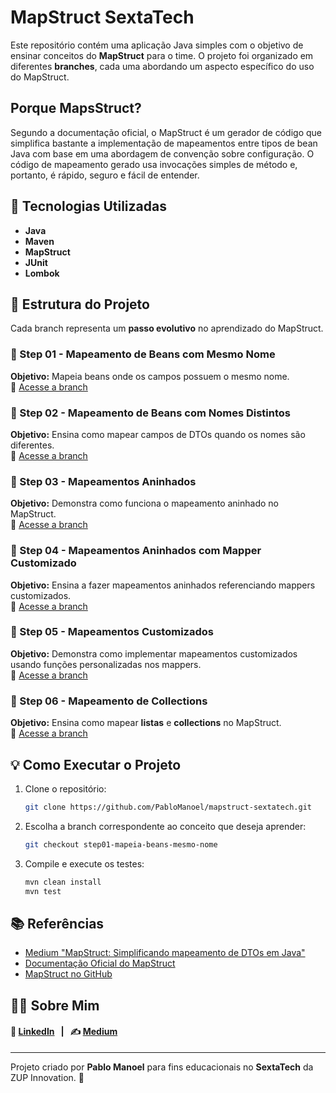 # MapStruct SextaTech

Este repositório contém uma aplicação Java simples com o objetivo de ensinar conceitos do **MapStruct** para o time. O projeto foi organizado em diferentes **branches**, cada uma abordando um aspecto específico do uso do MapStruct.

## Porque MapsStruct?

Segundo a documentação oficial, o MapStruct é um gerador de código que simplifica bastante a implementação de mapeamentos entre tipos de bean Java com base em uma abordagem de convenção sobre configuração. O código de mapeamento gerado usa invocações simples de método e, portanto, é rápido, seguro e fácil de entender.

## 🚀 Tecnologias Utilizadas

- **Java**  
- **Maven**  
- **MapStruct**  
- **JUnit**  
- **Lombok**  

## 📌 Estrutura do Projeto

Cada branch representa um **passo evolutivo** no aprendizado do MapStruct.

### 🔹 Step 01 - Mapeamento de Beans com Mesmo Nome
**Objetivo:** Mapeia beans onde os campos possuem o mesmo nome.  
🔗 [Acesse a branch](https://github.com/PabloManoel/mapstruct-sextatech/tree/step01-mapeia-beans-mesmo-nome)

### 🔹 Step 02 - Mapeamento de Beans com Nomes Distintos
**Objetivo:** Ensina como mapear campos de DTOs quando os nomes são diferentes.  
🔗 [Acesse a branch](https://github.com/PabloManoel/mapstruct-sextatech/tree/step02-mapeia-beans-nomes-distintos)

### 🔹 Step 03 - Mapeamentos Aninhados
**Objetivo:** Demonstra como funciona o mapeamento aninhado no MapStruct.  
🔗 [Acesse a branch](https://github.com/PabloManoel/mapstruct-sextatech/tree/step03-mapeamentos-aninhados)

### 🔹 Step 04 - Mapeamentos Aninhados com Mapper Customizado
**Objetivo:** Ensina a fazer mapeamentos aninhados referenciando mappers customizados.  
🔗 [Acesse a branch](https://github.com/PabloManoel/mapstruct-sextatech/tree/step04-mapeamentos-aninhados-mapper-customizado)

### 🔹 Step 05 - Mapeamentos Customizados
**Objetivo:** Demonstra como implementar mapeamentos customizados usando funções personalizadas nos mappers.  
🔗 [Acesse a branch](https://github.com/PabloManoel/mapstruct-sextatech/tree/step05-mapeamentos-customizados)

### 🔹 Step 06 - Mapeamento de Collections
**Objetivo:** Ensina como mapear **listas** e **collections** no MapStruct.  
🔗 [Acesse a branch](https://github.com/PabloManoel/mapstruct-sextatech/tree/step06-mapeamento-de-collections)

## 💡 Como Executar o Projeto

1. Clone o repositório:
   ```sh
   git clone https://github.com/PabloManoel/mapstruct-sextatech.git
   ```
2. Escolha a branch correspondente ao conceito que deseja aprender:
   ```sh
   git checkout step01-mapeia-beans-mesmo-nome
   ```
3. Compile e execute os testes:
   ```sh
   mvn clean install
   mvn test
   ```

## 📚 Referências
- [Medium "MapStruct: Simplificando mapeamento de DTOs em Java"](https://medium.com/mobicareofficial/mapstruct-simplificando-mapeamento-de-dtos-em-java-c29135835c68)
- [Documentação Oficial do MapStruct](https://mapstruct.org/)
- [MapStruct no GitHub](https://github.com/mapstruct/mapstruct)


## 👨‍💻 Sobre Mim

#### 📌 [LinkedIn](linkedin.com/in/pablo-manoel/)&nbsp;&nbsp; |&nbsp;&nbsp; ✍ [Medium](medium.com/@pablo.manoel)

---
Projeto criado por **Pablo Manoel** para fins educacionais no **SextaTech** da ZUP Innovation. 🚀


